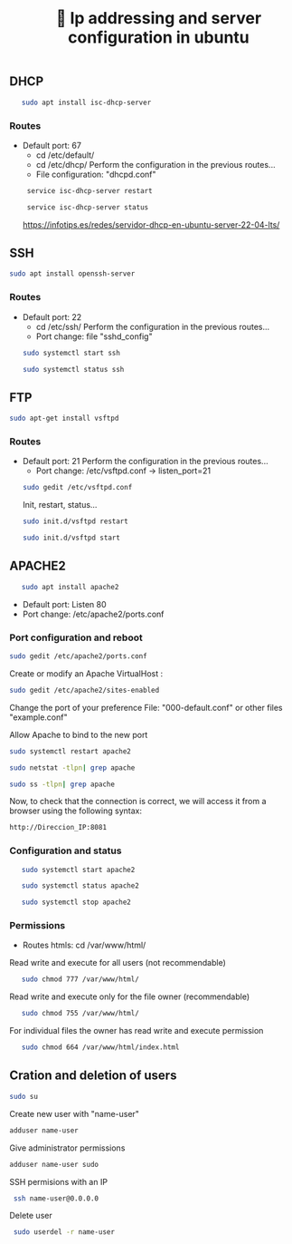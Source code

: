 <div id="user-content-toc">
  <ul align="center">
    <summary><h1 style="display: inline-block">👋 Ip addressing and server configuration in ubuntu</h1></summary>
  </ul>
</div>

## DHCP
```bash
   sudo apt install isc-dhcp-server
```
### Routes
* Default port: 67
   - cd /etc/default/
   - cd /etc/dhcp/
   Perform the configuration in the previous routes...
   - File configuration: "dhcpd.conf"
   ```bash
    service isc-dhcp-server restart 
   ```
   ```bash
    service isc-dhcp-server status
   ```
  https://infotips.es/redes/servidor-dhcp-en-ubuntu-server-22-04-lts/

## SSH
```bash
sudo apt install openssh-server
```
### Routes
* Default port: 22
   - cd /etc/ssh/
   Perform the configuration in the previous routes...
  - Port change: file "sshd_config"
   ```bash
  sudo systemctl start ssh
   ```
   ```bash
  sudo systemctl status ssh
   ```

## FTP
```bash
sudo apt-get install vsftpd
```
### Routes
* Default port: 21
   Perform the configuration in the previous routes...
   - Port change: /etc/vsftpd.conf -> listen_port=21
   ```bash
   sudo gedit /etc/vsftpd.conf
   ```
   Init, restart, status...
   ```bash
   sudo init.d/vsftpd restart
   ```
   ```bash
   sudo init.d/vsftpd start
   ```

## APACHE2
```bash
   sudo apt install apache2
```
* Default port: Listen 80
* Port change: /etc/apache2/ports.conf
### Port configuration and reboot
   ```bash
   sudo gedit /etc/apache2/ports.conf
   ```
   Create or modify an Apache VirtualHost :
   ```bash
   sudo gedit /etc/apache2/sites-enabled
   ```
   Change the port of your preference
   File: "000-default.conf" or other files "example.conf"
   
   Allow Apache to bind to the new port
   ```bash
   sudo systemctl restart apache2
   ```
   ```bash
   sudo netstat -tlpn| grep apache
   ```
   ```bash
   sudo ss -tlpn| grep apache
   ```
   Now, to check that the connection is correct, we will access it from a browser using the following syntax:
   ```bash
   http://Direccion_IP:8081
   ```
### Configuration and status
   ```bash
	  sudo systemctl start apache2
   ```
   ```bash
	  sudo systemctl status apache2
   ```
   ```bash
	  sudo systemctl stop apache2
   ```
### Permissions
   * Routes htmls: cd /var/www/html/

   Read write and execute for all users (not recommendable)
   ```bash
	  sudo chmod 777 /var/www/html/
   ```
   Read write and execute only for the file owner (recommendable)
   ```bash
	  sudo chmod 755 /var/www/html/
   ```
   For individual files the owner has read write and execute permission
   ```bash
	  sudo chmod 664 /var/www/html/index.html
   ```

## Cration and deletion of users
```bash
sudo su
```
    
Create new user with "name-user"
```bash
adduser name-user
```
    
Give administrator permissions
```bash
adduser name-user sudo
```
    
SSH permisions with an IP
```bash
 ssh name-user@0.0.0.0
```
    
Delete user
```bash
 sudo userdel -r name-user
```
